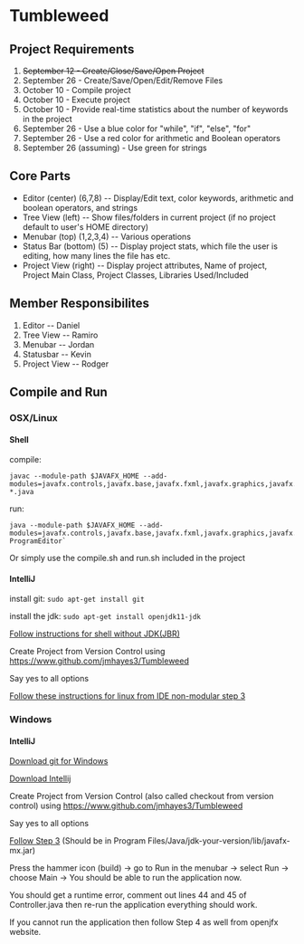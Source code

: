 # Tumbleweed

## Project Requirements
1. ~~September 12 - Create/Close/Save/Open Project~~
2. September 26 - Create/Save/Open/Edit/Remove Files
3. October 10 - Compile project
4. October 10 - Execute project
5. October 10 - Provide real-time statistics about the number of keywords in the project
6. September 26 - Use a blue color for "while", "if", "else", "for"
7. September 26 - Use a  red color for arithmetic and Boolean operators 
8. September 26 (assuming) - Use green for strings

## Core Parts
* Editor (center) (6,7,8) -- Display/Edit text, color keywords, arithmetic and boolean operators, and strings
* Tree View (left) -- Show files/folders in current project (if no project default to user's HOME directory)
* Menubar (top) (1,2,3,4) -- Various operations 
* Status Bar (bottom) (5) -- Display project stats, which file the user is editing, how many lines the file has etc.
* Project View (right) -- Display project attributes, Name of project, Project Main Class, Project Classes, Libraries Used/Included

## Member Responsibilites
1. Editor -- Daniel
2. Tree View -- Ramiro
3. Menubar -- Jordan
4. Statusbar -- Kevin
5. Project View -- Rodger

## Compile and Run
### OSX/Linux
#### Shell
compile: 
```
javac --module-path $JAVAFX_HOME --add-modules=javafx.controls,javafx.base,javafx.fxml,javafx.graphics,javafx.media,javafx.swing,javafx.web *.java

```
run:
```
java --module-path $JAVAFX_HOME --add-modules=javafx.controls,javafx.base,javafx.fxml,javafx.graphics,javafx.media,javafx.swing,javafx.web ProgramEditor`
```
Or simply use the compile.sh and run.sh included in the project
#### IntelliJ
install git: `sudo apt-get install git`

install the jdk: `sudo apt-get install openjdk11-jdk`

[Follow instructions for shell without JDK(JBR)](https://www.itzgeek.com/how-tos/linux/ubuntu-how-tos/how-to-install-intellij-idea-on-ubuntu-18-04-linux-mint-19.html)

Create Project from Version Control using https://www.github.com/jmhayes3/Tumbleweed

Say yes to all options

[Follow these instructions for linux from IDE non-modular step 3](https://openjfx.io/openjfx-docs/#IDE-Intellij)


### Windows

#### IntelliJ

[Download git for Windows](https://git-scm.com/download/win)

[Download Intellij](https://www.jetbrains.com/idea/)

Create Project from Version Control (also called checkout from version control) using https://www.github.com/jmhayes3/Tumbleweed

Say yes to all options

[Follow Step 3](https://openjfx.io/openjfx-docs/#IDE-Intellij) (Should be in Program Files/Java/jdk-your-version/lib/javafx-mx.jar)

Press the hammer icon (build) -> go to Run in the menubar -> select Run -> choose Main -> You should be able to run the application now.

You should get a runtime error, comment out lines 44 and 45 of Controller.java then re-run the application everything should work.

If you cannot run the application then follow Step 4 as well from  openjfx website.
